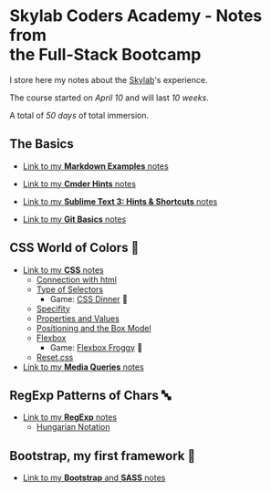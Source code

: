 # Skylab Coders Academy - Notes from <br> the Full-Stack Bootcamp

I store here my notes about the [Skylab](http://www.skylabcoders.com/es)'s experience.

The course started on _April 10_ and will last _10 weeks_.

A total of _50 days_ of total immersion.

## The Basics

- [Link to my **Markdown Examples** notes](markdown_notes.md) 

- [Link to my **Cmder Hints** notes](cmder_notes.md)

- [Link to my **Sublime Text 3: Hints & Shortcuts** notes](sublime_notes.md)

- [Link to my **Git Basics** notes](git_notes.md)

## CSS World of Colors :art:

- [Link to my **CSS** notes](css_notes.md)
    + [Connection with html](https://github.com/misan7/bootcamp_notes/blob/master/css_notes.md#connection-with-html)
    + [Type of Selectors](https://github.com/misan7/bootcamp_notes/blob/master/css_notes.md#type-of-selectors)
        * Game: [CSS Dinner](http://flukeout.github.io/) :apple:
    + [Specifity](https://github.com/misan7/bootcamp_notes/blob/master/css_notes.md#specifity)
    + [Properties and Values](https://github.com/misan7/bootcamp_notes/blob/master/css_notes.md#properties-and-values)
    + [Positioning and the Box Model](https://github.com/misan7/bootcamp_notes/blob/master/css_notes.md#positioning-and-the-box-model)
    + [Flexbox](https://github.com/misan7/bootcamp_notes/blob/master/css_notes.md#flexbox)
        * Game: [Flexbox Froggy](http://flexboxfroggy.com/) :frog:
    + [Reset.css](https://github.com/misan7/bootcamp_notes/blob/master/css_notes.md#resetcss)
- [Link to my **Media Queries** notes](mediaqueries_notes.md)

## RegExp Patterns of Chars :abc:

- [Link to my **RegExp** notes](regexp_notes.md)
    + [Hungarian Notation](https://github.com/misan7/bootcamp_notes/blob/master/regexp_notes.md#hungarian-notation-examples)

## Bootstrap, my first framework :large_orange_diamond:

- [Link to my **Bootstrap** and **SASS** notes](bootstrap_notes.md)